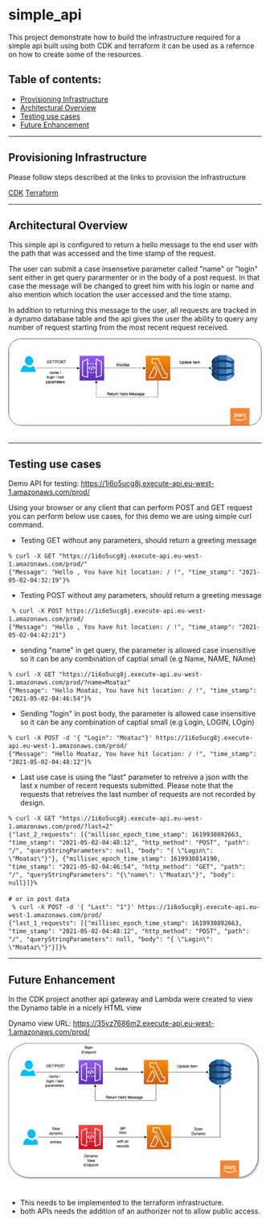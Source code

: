 # simple_api

This project demonstrate how to build the infrastructure required for a simple api built using both CDK and terraform it can be used as a refernce on how to create some of the resources.

## Table of contents:
- [Provisioning Infrastructure](#Provisioning-Infrastructure)
- [Architectural Overview](#Architectural-Overview)
- [Testing use cases](#Testing-use-cases)
- [Future Enhancement](#Future-Enhancement)

---
## Provisioning Infrastructure

Please follow steps described at the links to provision the infrastructure

[CDK](cdk_api_pythom/README.md)
[Terraform](terraform_api/README.md)


---
## Architectural Overview

This simple api is configured to return a hello message to the end user with the path that was accessed and the time stamp of the request.

The user can submit a case insensetive parameter called "name" or "login" sent either in get query pararmenter or in the body of a post request. In that case the message will be changed to greet him with his login or name and also mention which location the user accessed and the time stamp.

In addition to returning this message to the user, all requests are tracked in a dynamo database table and the api gives the user the ability to query any number of request starting from the most recent request received.


![Solution Architecture](./images/simple_api.jpg)<br/><br/>

---
## Testing use cases

Demo API for testing: https://1i6o5ucg8j.execute-api.eu-west-1.amazonaws.com/prod/ 

Using your browser or any client that can perform POST and GET request you can perform below use cases, for this demo we are using simple curl command.


* Testing GET without any parameters, should return a greeting message

```
% curl -X GET "https://1i6o5ucg8j.execute-api.eu-west-1.amazonaws.com/prod/"             
{"Message": "Hello , You have hit location: / !", "time_stamp": "2021-05-02-04:32:19"}% 
```

* Testing POST  without any parameters, should return a greeting message

```
 % curl -X POST https://1i6o5ucg8j.execute-api.eu-west-1.amazonaws.com/prod/
{"Message": "Hello , You have hit location: / !", "time_stamp": "2021-05-02-04:42:21"}
```

* sending "name" in get query, the parameter is allowed case insensitive so it can be any combination of captial small (e.g Name, NAME, NAme)
```
% curl -X GET "https://1i6o5ucg8j.execute-api.eu-west-1.amazonaws.com/prod/?name=Moataz"
{"Message": "Hello Moataz, You have hit location: / !", "time_stamp": "2021-05-02-04:46:54"}% 
```

* Sending "login" in post body, the parameter is allowed case insensitive so it can be any combination of captial small (e.g Login, LOGIN, LOgin)

```
% curl -X POST -d '{ "Login": "Moataz"}' https://1i6o5ucg8j.execute-api.eu-west-1.amazonaws.com/prod/
{"Message": "Hello Moataz, You have hit location: / !", "time_stamp": "2021-05-02-04:48:12"}% 
```

* Last use case is using the "last" parameter to retreive a json with the last x number of recent requests submitted. Please note that the requests that retreives the last number of requests are not recorded by design.

```
% curl -X GET "https://1i6o5ucg8j.execute-api.eu-west-1.amazonaws.com/prod/?last=2"     
{"last_2_requests": [{"millisec_epoch_time_stamp": 1619930892663, "time_stamp": "2021-05-02-04:48:12", "http_method": "POST", "path": "/", "queryStringParameters": null, "body": "{ \"Login\": \"Moataz\"}"}, {"millisec_epoch_time_stamp": 1619930814190, "time_stamp": "2021-05-02-04:46:54", "http_method": "GET", "path": "/", "queryStringParameters": "{\"name\": \"Moataz\"}", "body": null}]}% 

# or in post data
 % curl -X POST -d '{ "Last": "1"}' https://1i6o5ucg8j.execute-api.eu-west-1.amazonaws.com/prod/
{"last_1_requests": [{"millisec_epoch_time_stamp": 1619930892663, "time_stamp": "2021-05-02-04:48:12", "http_method": "POST", "path": "/", "queryStringParameters": null, "body": "{ \"Login\": \"Moataz\"}"}]}%  
```


---
## Future Enhancement

In the CDK project another api gateway and Lambda were created to view the Dynamo table in a nicely HTML view

Dynamo view URL: https://35vz7686m2.execute-api.eu-west-1.amazonaws.com/prod/

![Enhanced Architecture](./images/dynamo_viewer.jpg)<br/><br/>

* This needs to be implemented to the terraform infrastructure.
* both APIs needs the addition of an authorizer not to allow public access. 





